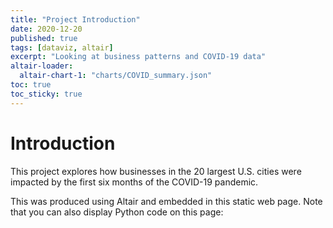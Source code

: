 ```yaml
---
title: "Project Introduction"
date: 2020-12-20
published: true
tags: [dataviz, altair]
excerpt: "Looking at business patterns and COVID-19 data"
altair-loader:
  altair-chart-1: "charts/COVID_summary.json"
toc: true
toc_sticky: true
---
```


# Introduction

This project explores how businesses in the 20 largest U.S. cities were impacted by the first six months of the COVID-19 pandemic.

<div align="center" width="1000" id="altair-chart-1"></div>

This was produced using Altair and embedded in this static web page. Note that you can also display Python code on this page:
